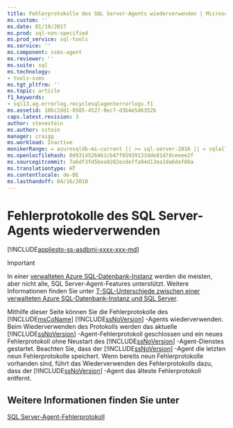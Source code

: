 ```yaml
---
title: Fehlerprotokolle des SQL Server-Agents wiederverwenden | Microsoft-Dokumentation
ms.custom: ''
ms.date: 01/19/2017
ms.prod: sql-non-specified
ms.prod_service: sql-tools
ms.service: ''
ms.component: ssms-agent
ms.reviewer: ''
ms.suite: sql
ms.technology:
- tools-ssms
ms.tgt_pltfrm: ''
ms.topic: article
f1_keywords:
- sql13.ag.errorlog.recyclesqlagenterrorlogs.f1
ms.assetid: 10bc2dd1-0505-4527-8ec7-d3b4e5d6352b
caps.latest.revision: 3
author: stevestein
ms.author: sstein
manager: craigg
ms.workload: Inactive
monikerRange: = azuresqldb-mi-current || >= sql-server-2016 || = sqlallproducts-allversions
ms.openlocfilehash: 0d9314526461cb47f65939133dde81d7dceeee2f
ms.sourcegitcommit: 7a6df3fd5bea9282ecdeffa94d13ea1da6def80a
ms.translationtype: HT
ms.contentlocale: de-DE
ms.lasthandoff: 04/16/2018
---
```

# <a name="recycle-sql-server-agent-error-logs"></a>Fehlerprotokolle des SQL Server-Agents wiederverwenden
[!INCLUDE[appliesto-ss-asdbmi-xxxx-xxx-md](../../includes/appliesto-ss-asdbmi-xxxx-xxx-md.md)]

> [!IMPORTANT]  
> In einer [verwalteten Azure SQL-Datenbank-Instanz](https://docs.microsoft.com/azure/sql-database/sql-database-managed-instance) werden die meisten, aber nicht alle, SQL Server-Agent-Features unterstützt. Weitere Informationen finden Sie unter [T-SQL-Unterschiede zwischen einer verwalteten Azure SQL-Datenbank-Instanz und SQL Server](https://docs.microsoft.com/azure/sql-database/sql-database-managed-instance-transact-sql-information#sql-server-agent).

Mithilfe dieser Seite können Sie die Fehlerprotokolle des [!INCLUDE[msCoName](../../includes/msconame_md.md)] [!INCLUDE[ssNoVersion](../../includes/ssnoversion_md.md)] -Agents wiederverwenden. Beim Wiederverwenden des Protokolls werden das aktuelle [!INCLUDE[ssNoVersion](../../includes/ssnoversion_md.md)] -Agent-Fehlerprotokoll geschlossen und ein neues Fehlerprotokoll ohne Neustart des [!INCLUDE[ssNoVersion](../../includes/ssnoversion_md.md)] -Agent-Dienstes gestartet. Beachten Sie, dass der [!INCLUDE[ssNoVersion](../../includes/ssnoversion_md.md)] -Agent die letzten neun Fehlerprotokolle speichert. Wenn bereits neun Fehlerprotokolle vorhanden sind, führt das Wiederverwenden des Fehlerprotokolls dazu, dass der [!INCLUDE[ssNoVersion](../../includes/ssnoversion_md.md)] -Agent das älteste Fehlerprotokoll entfernt.  
  
## <a name="see-also"></a>Weitere Informationen finden Sie unter  
[SQL Server-Agent-Fehlerprotokoll](../../ssms/agent/sql-server-agent-error-log.md)  
  
